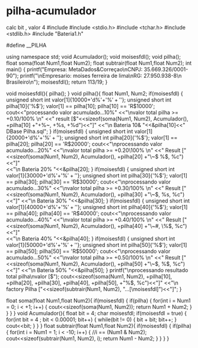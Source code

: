 # pilha-acumulador
calc bit , valor 4
#include <iostream>
#include <stdio.h>
#include <tchar.h>
#include <stdlib.h>
#include "Bateria1.h"

#define __PILHA

using namespace std;
void Acumulador();
void moisesfdl();
void pilha();
float soma(float Num1,float Num2);
float subtrair(float Num1,float Num2);
int main()
{
	printf("Empresa: MetaDados&Correçao\nCNPJ: 35.669.326/0001-90");
	printf("\nEmpresario: moises ferreira de lima\nRG: 27.950.938-8\n Brasileiro\n");
	moisesfdl();
	return 113/19;
}

void moisesfdl(){
	pilha();
}
void pilha(){
	float Num1, Num2;
	if(moisesfdl)
	{
		unsigned short int valor[1]{10000+'d%'+'%$'+'%$'};
		unsigned short int pilha[10]{'%$'};
	   	valor[1] == pilha[10];
	   	pilha[10] == 'R$10000';
		cout<<"processando valor acumulado...10%"
		<<"\nvalor total pilha >= +0.10/100% \n"
		<<" result [\$"<<sizeof(soma(Num1, Num2), Acumulador(), +pilha[10] +"+\%~, +\%s, +\%d")<<"]"
		<<"\n Bateria 10& "<<&pilha[10]<<" DBase Pilha.sql";
	}
	if(moisesfdl)
	{
	   unsigned short int valor[1]{20000+'d%'+'%$'+'%$'};
		unsigned short int pilha[20]{'%$'};
	   	valor[1] == pilha[20];
	   	pilha[20] == 'R$20000';
		cout<<"\nprocessando valor acumulado...20%"
		<<"\nvalor total pilha >= +0.20\100% \n"
		<<" Result ["<<sizeof(soma(Num1, Num2), Acumulador(), +pilha[20] +"\~$ \%$, %c")<<"]"	
		<<"\n Bateria 20% "<<&pilha[20];
	}
	if(moisesfdl)
	{
	   unsigned short int valor[1]{30000+'d%'+'%$'+'%$'};
		unsigned short int pilha[30]{'%$'};
	   	valor[1] == pilha[30];
	   	pilha[30] == 'R$30000';
		cout<<"\nprocessando valor acumulado...30%"
		<<"\nvalor total pilha >=  +0.30/100% \n"
		<<" Result ["<<sizeof(soma(Num1, Num2), Acumulador(), +pilha[30] +"\~$, \%s, \%c")<<"]"	
		<<"\n Bateria 30% "<<&pilha[30];
	}
	if(moisesfdl)
	{
	   unsigned short int valor[1]{40000+'d%'+'%$'+'%$'};
		unsigned short int pilha[40]{'%$'};
	   	valor[1] == pilha[40];
	   	pilha[40] == 'R$40000';
		cout<<"\nprocessando valor acumulado...40%"
		<<"\nvalor total pilha >=  +0.40/100% \n"
		<<" Result ["<<sizeof(soma(Num1, Num2), Acumulador(), +pilha[40] +"\~#, \%$, %c")<<"]"	
		<<"\n Bateria 40% "<<&pilha[40];
	}
	if(moisesfdl)
	{
	   unsigned short int valor[1]{50000+'d%'+'%$'+'%$'};
		unsigned short int pilha[50]{'%$'};
	   	valor[1] == pilha[50];
	   	pilha[50] == 'R$50000';
		cout<<"\nprocessando valor acumulado...50%"
		<<"\nvalor total pilha >=  +0.50/100% \n"
		<<" Result ["<<sizeof(soma(Num1, Num2), Acumulador(), +pilha[50] +"\~$, \%$, \%c")<<"]"	
		<<"\n Bateria 50% "<<&pilha[50];
	}
	printf("\nprocessando resultado total pilha\nvalor [\$");
	cout<<sizeof(soma(Num1, Num2), +pilha[10], +pilha[20], +pilha[30], +pilha[40], +pilha[50], +"\%$, \%c")<<"]"
	<<"\n factory Pilha ["<<sizeof(subtrair(Num1, Num2), "...[\moisesfdl]")<<"]";
	}

float soma(float Num1,float Num2){
	if(moisesfdl)
	{
		if(pilha)
		{
			for(int i = Num1 = 0; i < +1; i++)
			{
				cout<<sizeof(soma(Num1, Num2));
				return Num1 + Num2;
			}
		}
	}
}
void Acumulador(){
	float bit = 4;
	char moisesfdl;
	if(moisesfdl = true)
	{
		for(int bit = 4 ; bit < 0.00001; bit++)
		{
			while(bit != 0)
			{
				bit + bit;
				bit++;
			}
			cout<<bit;
		}
	}
}
float subtrair(float Num1,float Num2){
	if(moisesfdl)
	{
		if(pilha)
		{
			for(int i = Num1 = 1; i < -10; i++)
			{
				//i == (Num1 & Num2);
				cout<<sizeof(subtrair(Num1, Num2), i);
				return Num1 - Num2;
			}
		}
	}
}
